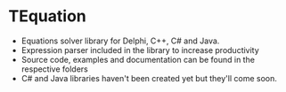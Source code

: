 # TEquation

 - Equations solver library for Delphi, C++, C# and Java.
 - Expression parser included in the library to increase productivity
 - Source code, examples and documentation can be found in the respective folders
 - C# and Java libraries haven't been created yet but they'll come soon.
